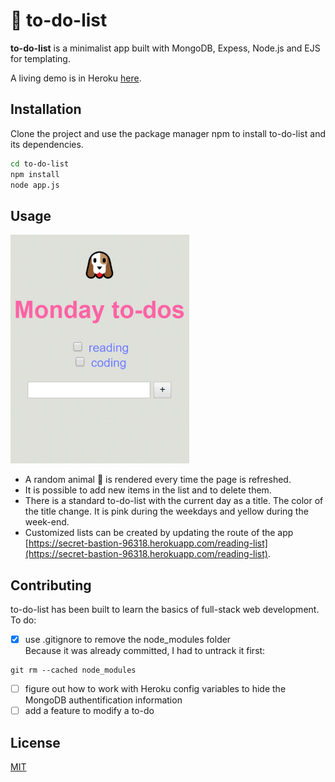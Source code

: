 # 📝 to-do-list

**to-do-list** is a minimalist app built with MongoDB, Expess, Node.js and EJS for templating.

A living demo is in Heroku [here](https://secret-bastion-96318.herokuapp.com/).

## Installation

Clone the project and use the package manager npm to install to-do-list and its dependencies.

```bash
cd to-do-list
npm install
node app.js
```

## Usage

![Demo](demo.gif)  
* A random animal 🦄 is rendered every time the page is refreshed.
* It is possible to add new items in the list and to delete them.
* There is a standard to-do-list with the current day as a title. The color of the title change. It is pink during the weekdays and yellow during the week-end.
* Customized lists can be created by updating the route of the app [https://secret-bastion-96318.herokuapp.com/reading-list](https://secret-bastion-96318.herokuapp.com/reading-list).

## Contributing
to-do-list has been built to learn the basics of full-stack web development.  
To do:
- [x] use .gitignore to remove the node_modules folder  
Because it was already committed, I had to untrack it first:
```git
git rm --cached node_modules
```
- [ ] figure out how to work with Heroku config variables to hide the MongoDB authentification information
- [ ] add a feature to modify a to-do

## License
[MIT](https://choosealicense.com/licenses/mit/)